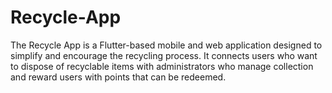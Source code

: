 # Recycle-App
The Recycle App is a Flutter-based mobile and web application designed to simplify and encourage the recycling process. It connects users who want to dispose of recyclable items with administrators who manage collection and reward users with points that can be redeemed.
